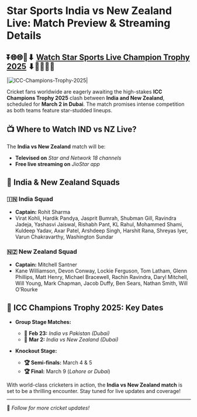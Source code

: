 # Star Sports India vs New Zealand Live: Match Preview & Streaming Details 

## ⏬🌐🌐📌⬇ [Watch Star Sports Live Champion Trophy 2025](https://ptvsportshd.net/smartcric-hd-cricket/) ⬇📌🌐🌐⏬

|![ICC-Champions-Trophy-2025](https://github.com/user-attachments/assets/eb0c49aa-ae7e-4ae0-a94f-0153617a517c)| 

Cricket fans worldwide are eagerly awaiting the high-stakes **ICC Champions Trophy 2025** clash between **India and New Zealand**, scheduled for **March 2 in Dubai**. The match promises intense competition as both teams feature star-studded lineups.  

## 📺 Where to Watch IND vs NZ Live?  
The **India vs New Zealand** match will be:  
- **Televised on** *Star and Network 18 channels*  
- **Free live streaming on** *JioStar app*  

## 🏏 India & New Zealand Squads  

### **🇮🇳 India Squad**  
- **Captain:** Rohit Sharma  
- Virat Kohli, Hardik Pandya, Jasprit Bumrah, Shubman Gill, Ravindra Jadeja, Yashasvi Jaiswal, Rishabh Pant, KL Rahul, Mohammed Shami, Kuldeep Yadav, Axar Patel, Arshdeep Singh, Harshit Rana, Shreyas Iyer, Varun Chakravarthy, Washington Sundar  

### **🇳🇿 New Zealand Squad**  
- **Captain:** Mitchell Santner  
- Kane Williamson, Devon Conway, Lockie Ferguson, Tom Latham, Glenn Phillips, Matt Henry, Michael Bracewell, Rachin Ravindra, Daryl Mitchell, Will Young, Mark Chapman, Jacob Duffy, Ben Sears, Nathan Smith, Will O’Rourke  

## 📅 ICC Champions Trophy 2025: Key Dates  

- **Group Stage Matches:**  
  - 🏏 **Feb 23:** *India vs Pakistan (Dubai)*  
  - 🏏 **Mar 2:** *India vs New Zealand (Dubai)*  

- **Knockout Stage:**  
  - **🏆 Semi-finals:** March 4 & 5  
  - **🏆 Final:** March 9 (*Lahore or Dubai*)  

With world-class cricketers in action, the **India vs New Zealand match** is set to be a thrilling encounter. Stay tuned for live updates and coverage!  

---
🔗 *Follow for more cricket updates!*
